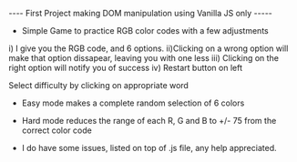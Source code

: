 ---- First Project making DOM manipulation using Vanilla JS only -----

- Simple Game to practice RGB color codes with a few adjustments


i) I give you the RGB code, and 6 options.
ii)Clicking on a wrong option will make that option dissapear, leaving you with one less
iii) Clicking on the right option will notify you of success
iv) Restart button on left

Select difficulty by clicking on appropriate word
   - Easy mode makes a complete random selection of 6 colors 
  
   - Hard mode reduces the range of each R, G and B to +/- 75 from the correct color code


* I do have some issues, listed on top of .js file, any help appreciated.